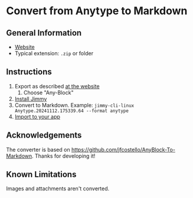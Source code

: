 # Convert from Anytype to Markdown

## General Information

- [Website](https://anytype.io/)
- Typical extension: `.zip` or folder

## Instructions

1. Export as described [at the website](https://doc.anytype.io/anytype-docs/basics/import-export)
    1. Choose "Any-Block"
2. [Install Jimmy](../index.md#installation)
3. Convert to Markdown. Example: `jimmy-cli-linux Anytype.20241112.175339.64 --format anytype`
4. [Import to your app](../import_instructions.md)

## Acknowledgements

The converter is based on <https://github.com/jfcostello/AnyBlock-To-Markdown>. Thanks for developing it!

## Known Limitations

Images and attachments aren't converted.
